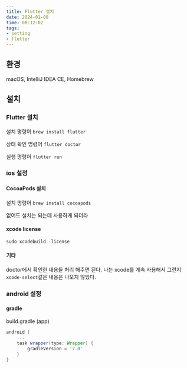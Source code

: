 ```yaml
---
title: Flutter 설치
date: 2024-01-08
time: 08:12:02
tags: 
- setting
- flutter
---
```

## 환경
macOS, IntelliJ IDEA CE, Homebrew

## 설치
### Flutter 설치
설치 명령어
`brew install flutter`

상태 확인 명령어
`flutter doctor`

실행 명령어
`flutter run`
### ios 설정
#### CocoaPods 설치
설치 명령어
`brew install cocoapods`

없어도 설치는 되는데 사용하게 되더라
#### xcode license
`sudo xcodebuild -license`
#### 기타
doctor에서 확인한 내용들 처리 해주면 된다. 나는 xcode를 계속 사용해서 그런지 `xcode-select`같은 내용은 나오지 않았다.

### android 설정
#### gradle
build.gradle (app)
```gradle
android {
	...
	task wrapper(type: Wrapper) {  
	    gradleVersion = '7.0'  
	}
}
```

